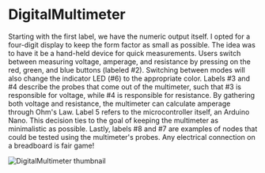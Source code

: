 # DigitalMultimeter

Starting with the first label, we have the numeric output itself. I
opted for a four-digit display to keep the form factor as small as
possible. The idea was to have it be a hand-held device for quick
measurements.
Users switch between measuring voltage, amperage, and
resistance by pressing on the red, green, and blue buttons
(labeled #2). Switching between modes will also change the
indicator LED (#6) to the appropriate color.
Labels #3 and #4 describe the probes that come out of the
multimeter, such that #3 is responsible for voltage, while #4 is
responsible for resistance. By gathering both voltage and
resistance, the multimeter can calculate amperage through Ohm's
Law.
Label 5 refers to the microcontroller itself, an Arduino Nano. This
decision ties to the goal of keeping the multimeter as minimalistic
as possible.
Lastly, labels #8 and #7 are examples of nodes that could be
tested using the multimeter's probes. Any electrical connection
on a breadboard is fair game!

![DigitalMultimeter thumbnail](https://user-images.githubusercontent.com/34201673/183144333-6f0fd560-8280-4010-90cb-02ff42fcd7bb.png)
